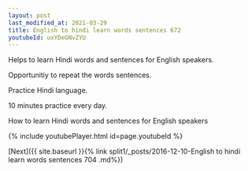 ```yaml
---
layout: post
last_modified_at: 2021-03-29
title: English to hindi learn words sentences 672 
youtubeId: uxYDeGNvZYU
---
```

 
 
Helps to learn Hindi words and sentences for English speakers.

Opportunitiy to repeat the words sentences. 

Practice Hindi language. 
 
10 minutes practice every day. 
 
How to learn Hindi words and sentences for English speakers 
 
{% include youtubePlayer.html id=page.youtubeId %}
 
 
[Next]({{ site.baseurl }}{% link  split1/_posts/2016-12-10-English to hindi learn words sentences 704 .md%})
 
